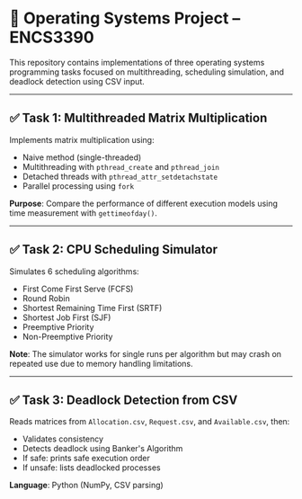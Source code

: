 # 🧠 Operating Systems Project – ENCS3390

This repository contains implementations of three operating systems programming tasks focused on multithreading, scheduling simulation, and deadlock detection using CSV input.


---

## ✅ Task 1: Multithreaded Matrix Multiplication

Implements matrix multiplication using:
- Naive method (single-threaded)
- Multithreading with `pthread_create` and `pthread_join`
- Detached threads with `pthread_attr_setdetachstate`
- Parallel processing using `fork`

**Purpose**: Compare the performance of different execution models using time measurement with `gettimeofday()`.

---

## ✅ Task 2: CPU Scheduling Simulator

Simulates 6 scheduling algorithms:
- First Come First Serve (FCFS)
- Round Robin
- Shortest Remaining Time First (SRTF)
- Shortest Job First (SJF)
- Preemptive Priority
- Non-Preemptive Priority

**Note**: The simulator works for single runs per algorithm but may crash on repeated use due to memory handling limitations.

---

## ✅ Task 3: Deadlock Detection from CSV

Reads matrices from `Allocation.csv`, `Request.csv`, and `Available.csv`, then:
- Validates consistency
- Detects deadlock using Banker's Algorithm
- If safe: prints safe execution order
- If unsafe: lists deadlocked processes

**Language**: Python (NumPy, CSV parsing)


